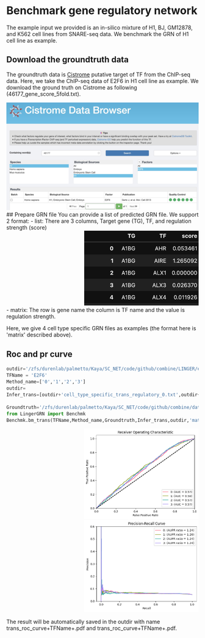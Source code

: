 # Benchmark gene regulatory network
The example input we provided is an in-silico mixture of H1, BJ, GM12878, and K562 cell lines from SNARE-seq data. We benchmark the GRN of H1 cell line as example. 

## Download the groundtruth data
The groundtruth data is [Cistrome](http://cistrome.org/) putative target of TF from the ChIP-seq data. Here, we take the ChIP-seq data of E2F6 in H1 cell line as example. We download the ground truth on Cistrome as following (46177_gene_score_5fold.txt).
<div style="text-align: right">
  <img src="H1_E2F6_trans.jpg" alt="Image" width="700">
</div>
## Prepare GRN file
You can provide a list of predicted GRN file. We support 2 format:
- list: There are 3 columns, Target gene (TG), TF, and regulation strength (score)
<div style="text-align: right">
  <img src="GRN_head.png" alt="Image" width="300">
</div>
- matrix: The row is gene name the column is TF name and the value is regulation strength. 

Here, we give 4 cell type specific GRN files as examples (the format here is 'matrix' described above).

## Roc and pr curve
```python
outdir='/zfs/durenlab/palmetto/Kaya/SC_NET/code/github/combine/LINGER/examples/output/'
TFName = 'E2F6'
Method_name=['0','1','2','3']
outdir=
Infer_trans=[outdir+'cell_type_specific_trans_regulatory_0.txt',outdir+'cell_type_specific_trans_regulatory_1.txt',outdir+'cell_type_specific_trans_regulatory_2.txt',outdir+'cell_type_specific_trans_regulatory_3.txt']

Groundtruth='/zfs/durenlab/palmetto/Kaya/SC_NET/code/github/combine/data/groundtruth/46177_gene_score_5fold.txt'
from LingerGRN import Benchmk
Benchmk.bm_trans(TFName,Method_name,Groundtruth,Infer_trans,outdir,'matrix')
```
<div style="text-align: right">
  <img src="trans_roc_curveE2F6.png" alt="Image" width="300">
</div>
<div style="text-align: right">
  <img src="trans_pr_curveE2F6.png" alt="Image" width="300">
</div>

The result will be automatically saved in the outdir with name trans_roc_curve+TFName+.pdf and trans_roc_curve+TFName+.pdf.

